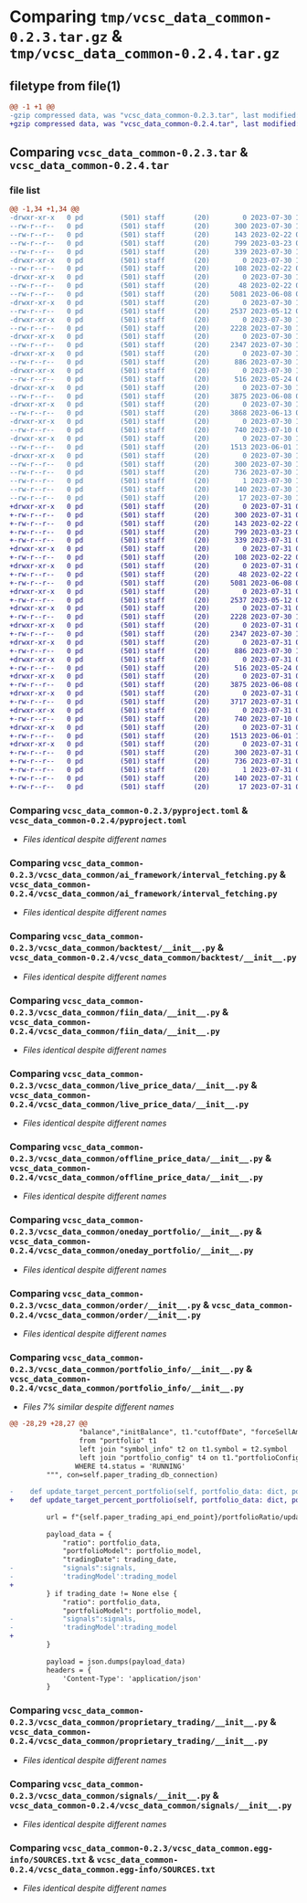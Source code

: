 # Comparing `tmp/vcsc_data_common-0.2.3.tar.gz` & `tmp/vcsc_data_common-0.2.4.tar.gz`

## filetype from file(1)

```diff
@@ -1 +1 @@
-gzip compressed data, was "vcsc_data_common-0.2.3.tar", last modified: Sun Jul 30 15:33:16 2023, max compression
+gzip compressed data, was "vcsc_data_common-0.2.4.tar", last modified: Mon Jul 31 08:17:42 2023, max compression
```

## Comparing `vcsc_data_common-0.2.3.tar` & `vcsc_data_common-0.2.4.tar`

### file list

```diff
@@ -1,34 +1,34 @@
-drwxr-xr-x   0 pd         (501) staff       (20)        0 2023-07-30 15:33:16.120073 vcsc_data_common-0.2.3/
--rw-r--r--   0 pd         (501) staff       (20)      300 2023-07-30 15:33:16.120181 vcsc_data_common-0.2.3/PKG-INFO
--rw-r--r--   0 pd         (501) staff       (20)      143 2023-02-22 09:16:04.000000 vcsc_data_common-0.2.3/README.md
--rw-r--r--   0 pd         (501) staff       (20)      799 2023-03-23 03:54:32.000000 vcsc_data_common-0.2.3/pyproject.toml
--rw-r--r--   0 pd         (501) staff       (20)      339 2023-07-30 15:33:16.120691 vcsc_data_common-0.2.3/setup.cfg
-drwxr-xr-x   0 pd         (501) staff       (20)        0 2023-07-30 15:33:16.113367 vcsc_data_common-0.2.3/vcsc_data_common/
--rw-r--r--   0 pd         (501) staff       (20)      108 2023-02-22 09:07:01.000000 vcsc_data_common-0.2.3/vcsc_data_common/__init__.py
-drwxr-xr-x   0 pd         (501) staff       (20)        0 2023-07-30 15:33:16.115213 vcsc_data_common-0.2.3/vcsc_data_common/ai_framework/
--rw-r--r--   0 pd         (501) staff       (20)       48 2023-02-22 09:02:01.000000 vcsc_data_common-0.2.3/vcsc_data_common/ai_framework/__init__.py
--rw-r--r--   0 pd         (501) staff       (20)     5081 2023-06-08 06:24:22.000000 vcsc_data_common-0.2.3/vcsc_data_common/ai_framework/interval_fetching.py
-drwxr-xr-x   0 pd         (501) staff       (20)        0 2023-07-30 15:33:16.115901 vcsc_data_common-0.2.3/vcsc_data_common/backtest/
--rw-r--r--   0 pd         (501) staff       (20)     2537 2023-05-12 03:24:29.000000 vcsc_data_common-0.2.3/vcsc_data_common/backtest/__init__.py
-drwxr-xr-x   0 pd         (501) staff       (20)        0 2023-07-30 15:33:16.116228 vcsc_data_common-0.2.3/vcsc_data_common/fiin_data/
--rw-r--r--   0 pd         (501) staff       (20)     2228 2023-07-30 15:31:52.000000 vcsc_data_common-0.2.3/vcsc_data_common/fiin_data/__init__.py
-drwxr-xr-x   0 pd         (501) staff       (20)        0 2023-07-30 15:33:16.116493 vcsc_data_common-0.2.3/vcsc_data_common/live_price_data/
--rw-r--r--   0 pd         (501) staff       (20)     2347 2023-07-30 15:32:22.000000 vcsc_data_common-0.2.3/vcsc_data_common/live_price_data/__init__.py
-drwxr-xr-x   0 pd         (501) staff       (20)        0 2023-07-30 15:33:16.116769 vcsc_data_common-0.2.3/vcsc_data_common/offline_price_data/
--rw-r--r--   0 pd         (501) staff       (20)      886 2023-07-30 15:32:20.000000 vcsc_data_common-0.2.3/vcsc_data_common/offline_price_data/__init__.py
-drwxr-xr-x   0 pd         (501) staff       (20)        0 2023-07-30 15:33:16.117149 vcsc_data_common-0.2.3/vcsc_data_common/oneday_portfolio/
--rw-r--r--   0 pd         (501) staff       (20)      516 2023-05-24 09:25:19.000000 vcsc_data_common-0.2.3/vcsc_data_common/oneday_portfolio/__init__.py
-drwxr-xr-x   0 pd         (501) staff       (20)        0 2023-07-30 15:33:16.117575 vcsc_data_common-0.2.3/vcsc_data_common/order/
--rw-r--r--   0 pd         (501) staff       (20)     3875 2023-06-08 02:36:37.000000 vcsc_data_common-0.2.3/vcsc_data_common/order/__init__.py
-drwxr-xr-x   0 pd         (501) staff       (20)        0 2023-07-30 15:33:16.118261 vcsc_data_common-0.2.3/vcsc_data_common/portfolio_info/
--rw-r--r--   0 pd         (501) staff       (20)     3868 2023-06-13 08:25:14.000000 vcsc_data_common-0.2.3/vcsc_data_common/portfolio_info/__init__.py
-drwxr-xr-x   0 pd         (501) staff       (20)        0 2023-07-30 15:33:16.118755 vcsc_data_common-0.2.3/vcsc_data_common/proprietary_trading/
--rw-r--r--   0 pd         (501) staff       (20)      740 2023-07-10 09:38:54.000000 vcsc_data_common-0.2.3/vcsc_data_common/proprietary_trading/__init__.py
-drwxr-xr-x   0 pd         (501) staff       (20)        0 2023-07-30 15:33:16.119086 vcsc_data_common-0.2.3/vcsc_data_common/signals/
--rw-r--r--   0 pd         (501) staff       (20)     1513 2023-06-01 10:35:44.000000 vcsc_data_common-0.2.3/vcsc_data_common/signals/__init__.py
-drwxr-xr-x   0 pd         (501) staff       (20)        0 2023-07-30 15:33:16.114433 vcsc_data_common-0.2.3/vcsc_data_common.egg-info/
--rw-r--r--   0 pd         (501) staff       (20)      300 2023-07-30 15:33:16.000000 vcsc_data_common-0.2.3/vcsc_data_common.egg-info/PKG-INFO
--rw-r--r--   0 pd         (501) staff       (20)      736 2023-07-30 15:33:16.000000 vcsc_data_common-0.2.3/vcsc_data_common.egg-info/SOURCES.txt
--rw-r--r--   0 pd         (501) staff       (20)        1 2023-07-30 15:33:16.000000 vcsc_data_common-0.2.3/vcsc_data_common.egg-info/dependency_links.txt
--rw-r--r--   0 pd         (501) staff       (20)      140 2023-07-30 15:33:16.000000 vcsc_data_common-0.2.3/vcsc_data_common.egg-info/requires.txt
--rw-r--r--   0 pd         (501) staff       (20)       17 2023-07-30 15:33:16.000000 vcsc_data_common-0.2.3/vcsc_data_common.egg-info/top_level.txt
+drwxr-xr-x   0 pd         (501) staff       (20)        0 2023-07-31 08:17:42.952818 vcsc_data_common-0.2.4/
+-rw-r--r--   0 pd         (501) staff       (20)      300 2023-07-31 08:17:42.952894 vcsc_data_common-0.2.4/PKG-INFO
+-rw-r--r--   0 pd         (501) staff       (20)      143 2023-02-22 09:16:04.000000 vcsc_data_common-0.2.4/README.md
+-rw-r--r--   0 pd         (501) staff       (20)      799 2023-03-23 03:54:32.000000 vcsc_data_common-0.2.4/pyproject.toml
+-rw-r--r--   0 pd         (501) staff       (20)      339 2023-07-31 08:17:42.953196 vcsc_data_common-0.2.4/setup.cfg
+drwxr-xr-x   0 pd         (501) staff       (20)        0 2023-07-31 08:17:42.948588 vcsc_data_common-0.2.4/vcsc_data_common/
+-rw-r--r--   0 pd         (501) staff       (20)      108 2023-02-22 09:07:01.000000 vcsc_data_common-0.2.4/vcsc_data_common/__init__.py
+drwxr-xr-x   0 pd         (501) staff       (20)        0 2023-07-31 08:17:42.949987 vcsc_data_common-0.2.4/vcsc_data_common/ai_framework/
+-rw-r--r--   0 pd         (501) staff       (20)       48 2023-02-22 09:02:01.000000 vcsc_data_common-0.2.4/vcsc_data_common/ai_framework/__init__.py
+-rw-r--r--   0 pd         (501) staff       (20)     5081 2023-06-08 06:24:22.000000 vcsc_data_common-0.2.4/vcsc_data_common/ai_framework/interval_fetching.py
+drwxr-xr-x   0 pd         (501) staff       (20)        0 2023-07-31 08:17:42.950279 vcsc_data_common-0.2.4/vcsc_data_common/backtest/
+-rw-r--r--   0 pd         (501) staff       (20)     2537 2023-05-12 03:24:29.000000 vcsc_data_common-0.2.4/vcsc_data_common/backtest/__init__.py
+drwxr-xr-x   0 pd         (501) staff       (20)        0 2023-07-31 08:17:42.950599 vcsc_data_common-0.2.4/vcsc_data_common/fiin_data/
+-rw-r--r--   0 pd         (501) staff       (20)     2228 2023-07-30 15:31:52.000000 vcsc_data_common-0.2.4/vcsc_data_common/fiin_data/__init__.py
+drwxr-xr-x   0 pd         (501) staff       (20)        0 2023-07-31 08:17:42.950864 vcsc_data_common-0.2.4/vcsc_data_common/live_price_data/
+-rw-r--r--   0 pd         (501) staff       (20)     2347 2023-07-30 15:32:22.000000 vcsc_data_common-0.2.4/vcsc_data_common/live_price_data/__init__.py
+drwxr-xr-x   0 pd         (501) staff       (20)        0 2023-07-31 08:17:42.951229 vcsc_data_common-0.2.4/vcsc_data_common/offline_price_data/
+-rw-r--r--   0 pd         (501) staff       (20)      886 2023-07-30 15:32:20.000000 vcsc_data_common-0.2.4/vcsc_data_common/offline_price_data/__init__.py
+drwxr-xr-x   0 pd         (501) staff       (20)        0 2023-07-31 08:17:42.951434 vcsc_data_common-0.2.4/vcsc_data_common/oneday_portfolio/
+-rw-r--r--   0 pd         (501) staff       (20)      516 2023-05-24 09:25:19.000000 vcsc_data_common-0.2.4/vcsc_data_common/oneday_portfolio/__init__.py
+drwxr-xr-x   0 pd         (501) staff       (20)        0 2023-07-31 08:17:42.951712 vcsc_data_common-0.2.4/vcsc_data_common/order/
+-rw-r--r--   0 pd         (501) staff       (20)     3875 2023-06-08 02:36:37.000000 vcsc_data_common-0.2.4/vcsc_data_common/order/__init__.py
+drwxr-xr-x   0 pd         (501) staff       (20)        0 2023-07-31 08:17:42.951984 vcsc_data_common-0.2.4/vcsc_data_common/portfolio_info/
+-rw-r--r--   0 pd         (501) staff       (20)     3717 2023-07-31 08:16:46.000000 vcsc_data_common-0.2.4/vcsc_data_common/portfolio_info/__init__.py
+drwxr-xr-x   0 pd         (501) staff       (20)        0 2023-07-31 08:17:42.952314 vcsc_data_common-0.2.4/vcsc_data_common/proprietary_trading/
+-rw-r--r--   0 pd         (501) staff       (20)      740 2023-07-10 09:38:54.000000 vcsc_data_common-0.2.4/vcsc_data_common/proprietary_trading/__init__.py
+drwxr-xr-x   0 pd         (501) staff       (20)        0 2023-07-31 08:17:42.952589 vcsc_data_common-0.2.4/vcsc_data_common/signals/
+-rw-r--r--   0 pd         (501) staff       (20)     1513 2023-06-01 10:35:44.000000 vcsc_data_common-0.2.4/vcsc_data_common/signals/__init__.py
+drwxr-xr-x   0 pd         (501) staff       (20)        0 2023-07-31 08:17:42.949488 vcsc_data_common-0.2.4/vcsc_data_common.egg-info/
+-rw-r--r--   0 pd         (501) staff       (20)      300 2023-07-31 08:17:42.000000 vcsc_data_common-0.2.4/vcsc_data_common.egg-info/PKG-INFO
+-rw-r--r--   0 pd         (501) staff       (20)      736 2023-07-31 08:17:42.000000 vcsc_data_common-0.2.4/vcsc_data_common.egg-info/SOURCES.txt
+-rw-r--r--   0 pd         (501) staff       (20)        1 2023-07-31 08:17:42.000000 vcsc_data_common-0.2.4/vcsc_data_common.egg-info/dependency_links.txt
+-rw-r--r--   0 pd         (501) staff       (20)      140 2023-07-31 08:17:42.000000 vcsc_data_common-0.2.4/vcsc_data_common.egg-info/requires.txt
+-rw-r--r--   0 pd         (501) staff       (20)       17 2023-07-31 08:17:42.000000 vcsc_data_common-0.2.4/vcsc_data_common.egg-info/top_level.txt
```

### Comparing `vcsc_data_common-0.2.3/pyproject.toml` & `vcsc_data_common-0.2.4/pyproject.toml`

 * *Files identical despite different names*

### Comparing `vcsc_data_common-0.2.3/vcsc_data_common/ai_framework/interval_fetching.py` & `vcsc_data_common-0.2.4/vcsc_data_common/ai_framework/interval_fetching.py`

 * *Files identical despite different names*

### Comparing `vcsc_data_common-0.2.3/vcsc_data_common/backtest/__init__.py` & `vcsc_data_common-0.2.4/vcsc_data_common/backtest/__init__.py`

 * *Files identical despite different names*

### Comparing `vcsc_data_common-0.2.3/vcsc_data_common/fiin_data/__init__.py` & `vcsc_data_common-0.2.4/vcsc_data_common/fiin_data/__init__.py`

 * *Files identical despite different names*

### Comparing `vcsc_data_common-0.2.3/vcsc_data_common/live_price_data/__init__.py` & `vcsc_data_common-0.2.4/vcsc_data_common/live_price_data/__init__.py`

 * *Files identical despite different names*

### Comparing `vcsc_data_common-0.2.3/vcsc_data_common/offline_price_data/__init__.py` & `vcsc_data_common-0.2.4/vcsc_data_common/offline_price_data/__init__.py`

 * *Files identical despite different names*

### Comparing `vcsc_data_common-0.2.3/vcsc_data_common/oneday_portfolio/__init__.py` & `vcsc_data_common-0.2.4/vcsc_data_common/oneday_portfolio/__init__.py`

 * *Files identical despite different names*

### Comparing `vcsc_data_common-0.2.3/vcsc_data_common/order/__init__.py` & `vcsc_data_common-0.2.4/vcsc_data_common/order/__init__.py`

 * *Files identical despite different names*

### Comparing `vcsc_data_common-0.2.3/vcsc_data_common/portfolio_info/__init__.py` & `vcsc_data_common-0.2.4/vcsc_data_common/portfolio_info/__init__.py`

 * *Files 7% similar despite different names*

```diff
@@ -28,29 +28,27 @@
                 "balance","initBalance", t1."cutoffDate", "forceSellAmount" , t1."portfolioType",t1."diffBalanceRemain"
                 from "portfolio" t1
                 left join "symbol_info" t2 on t1.symbol = t2.symbol
                 left join "portfolio_config" t4 on t1."portfolioConfigId" = t4.id
 				WHERE t4.status = 'RUNNING'
         """, con=self.paper_trading_db_connection)
 
-    def update_target_percent_portfolio(self, portfolio_data: dict, portfolio_model: int,signals:dict,trading_model:int,trading_date:str=None):
+    def update_target_percent_portfolio(self, portfolio_data: dict, portfolio_model: int,trading_date:str=None):
 
         url = f"{self.paper_trading_api_end_point}/portfolioRatio/updateNewRatio"
 
         payload_data = {
             "ratio": portfolio_data,
             "portfolioModel": portfolio_model,
             "tradingDate": trading_date,
-            "signals":signals,
-            'tradingModel':trading_model
+            
         } if trading_date != None else {
             "ratio": portfolio_data,
             "portfolioModel": portfolio_model,
-            "signals":signals,
-            'tradingModel':trading_model
+          
         }
 
         payload = json.dumps(payload_data)
         headers = {
             'Content-Type': 'application/json'
         }
```

### Comparing `vcsc_data_common-0.2.3/vcsc_data_common/proprietary_trading/__init__.py` & `vcsc_data_common-0.2.4/vcsc_data_common/proprietary_trading/__init__.py`

 * *Files identical despite different names*

### Comparing `vcsc_data_common-0.2.3/vcsc_data_common/signals/__init__.py` & `vcsc_data_common-0.2.4/vcsc_data_common/signals/__init__.py`

 * *Files identical despite different names*

### Comparing `vcsc_data_common-0.2.3/vcsc_data_common.egg-info/SOURCES.txt` & `vcsc_data_common-0.2.4/vcsc_data_common.egg-info/SOURCES.txt`

 * *Files identical despite different names*

